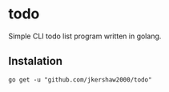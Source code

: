 # todo
Simple CLI todo list program written in golang.

## Instalation
`go get -u "github.com/jkershaw2000/todo"`
